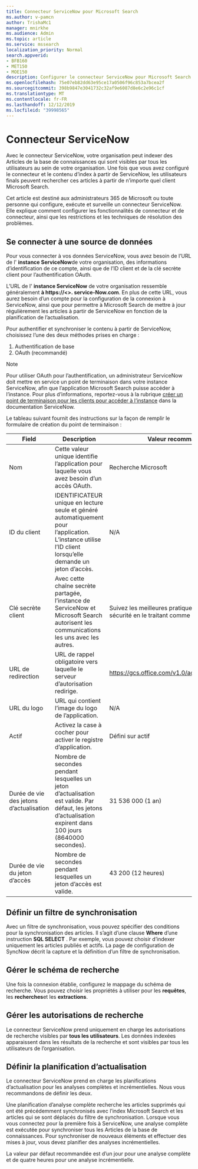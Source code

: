 ```yaml
---
title: Connecteur ServiceNow pour Microsoft Search
ms.author: v-pamcn
author: TrishaMc1
manager: mnirkhe
ms.audience: Admin
ms.topic: article
ms.service: mssearch
localization_priority: Normal
search.appverid:
- BFB160
- MET150
- MOE150
description: Configurer le connecteur ServiceNow pour Microsoft Search
ms.openlocfilehash: 75e07eb82dd63e95ce17a0506f96c853a7bcea2f
ms.sourcegitcommit: 398b9847e3041732c32af9e6087d8e6c2e96c1cf
ms.translationtype: MT
ms.contentlocale: fr-FR
ms.lasthandoff: 12/12/2019
ms.locfileid: "39998565"
---
```

# <a name="servicenow-connector"></a>Connecteur ServiceNow

Avec le connecteur ServiceNow, votre organisation peut indexer des Articles de la base de connaissances qui sont visibles par tous les utilisateurs au sein de votre organisation. Une fois que vous avez configuré le connecteur et le contenu d’index à partir de ServiceNow, les utilisateurs finals peuvent rechercher ces articles à partir de n’importe quel client Microsoft Search.  

Cet article est destiné aux administrateurs 365 de Microsoft ou toute personne qui configure, exécute et surveille un connecteur ServiceNow. Elle explique comment configurer les fonctionnalités de connecteur et de connecteur, ainsi que les restrictions et les techniques de résolution des problèmes.

## <a name="connect-to-a-data-source"></a>Se connecter à une source de données
Pour vous connecter à vos données ServiceNow, vous avez besoin de l’URL de l' **instance ServiceNow**de votre organisation, des informations d’identification de ce compte, ainsi que de l’ID client et de la clé secrète client pour l’authentification OAuth.  

L’URL de l' **instance ServiceNow** de votre organisation ressemble généralement **à https://&lt;>. service-Now.com**. En plus de cette URL, vous aurez besoin d’un compte pour la configuration de la connexion à ServiceNow, ainsi que pour permettre à Microsoft Search de mettre à jour régulièrement les articles à partir de ServiceNow en fonction de la planification de l’actualisation.

Pour authentifier et synchroniser le contenu à partir de ServiceNow, choisissez l’une des deux méthodes prises en charge : 
1. Authentification de base 
2. OAuth (recommandé)

> [!Note]
> Pour utiliser OAuth pour l’authentification, un administrateur ServiceNow doit mettre en service un point de terminaison dans votre instance ServiceNow, afin que l’application Microsoft Search puisse accéder à l’instance. Pour plus d’informations, reportez-vous à la rubrique [créer un point de terminaison pour les clients pour accéder à l’instance](https://docs.servicenow.com/bundle/newyork-platform-administration/page/administer/security/task/t_CreateEndpointforExternalClients.html) dans la documentation ServiceNow.

Le tableau suivant fournit des instructions sur la façon de remplir le formulaire de création du point de terminaison :

**Field** | **Description** | **Valeur recommandée**
--- | --- | ---
Nom | Cette valeur unique identifie l’application pour laquelle vous avez besoin d’un accès OAuth. | Recherche Microsoft
ID du client | IDENTIFICATEUR unique en lecture seule et généré automatiquement pour l’application. L’instance utilise l’ID client lorsqu’elle demande un jeton d’accès. | N/A
Clé secrète client | Avec cette chaîne secrète partagée, l’instance de ServiceNow et Microsoft Search autorisent les communications les uns avec les autres. | Suivez les meilleures pratiques en matière de sécurité en le traitant comme un mot de passe.
URL de redirection | URL de rappel obligatoire vers laquelle le serveur d’autorisation redirige. | https://gcs.office.com/v1.0/admin/oauth/callback
URL du logo | URL qui contient l’image du logo de l’application. | N/A
Actif | Activez la case à cocher pour activer le registre d’application. | Défini sur actif
Durée de vie des jetons d’actualisation | Nombre de secondes pendant lesquelles un jeton d’actualisation est valide. Par défaut, les jetons d’actualisation expirent dans 100 jours (8640000 secondes). | 31 536 000 (1 an)
Durée de vie du jeton d’accès | Nombre de secondes pendant lesquelles un jeton d’accès est valide. | 43 200 (12 heures)

## <a name="set-a-sync-filter"></a>Définir un filtre de synchronisation 
Avec un filtre de synchronisation, vous pouvez spécifier des conditions pour la synchronisation des articles. Il s’agit d’une clause **Where** d’une instruction **SQL SELECT** . Par exemple, vous pouvez choisir d’indexer uniquement les articles publiés et actifs. La page de configuration de SyncNow décrit la capture et la définition d’un filtre de synchronisation.

## <a name="manage-the-search-schema"></a>Gérer le schéma de recherche
Une fois la connexion établie, configurez le mappage du schéma de recherche. Vous pouvez choisir les propriétés à utiliser pour les **requêtes**, les **recherches**et les **extractions**.

## <a name="manage-search-permissions"></a>Gérer les autorisations de recherche
Le connecteur ServiceNow prend uniquement en charge les autorisations de recherche visibles par **tous les utilisateurs**. Les données indexées apparaissent dans les résultats de la recherche et sont visibles par tous les utilisateurs de l’organisation.
 
## <a name="set-the-refresh-schedule"></a>Définir la planification d’actualisation 
Le connecteur ServiceNow prend en charge les planifications d’actualisation pour les analyses complètes et incrémentielles. Nous vous recommandons de définir les deux.

Une planification d’analyse complète recherche les articles supprimés qui ont été précédemment synchronisés avec l’index Microsoft Search et les articles qui se sont déplacés du filtre de synchronisation. Lorsque vous vous connectez pour la première fois à ServiceNow, une analyse complète est exécutée pour synchroniser tous les Articles de la base de connaissances. Pour synchroniser de nouveaux éléments et effectuer des mises à jour, vous devez planifier des analyses incrémentielles.

La valeur par défaut recommandée est d’un jour pour une analyse complète et de quatre heures pour une analyse incrémentielle.
